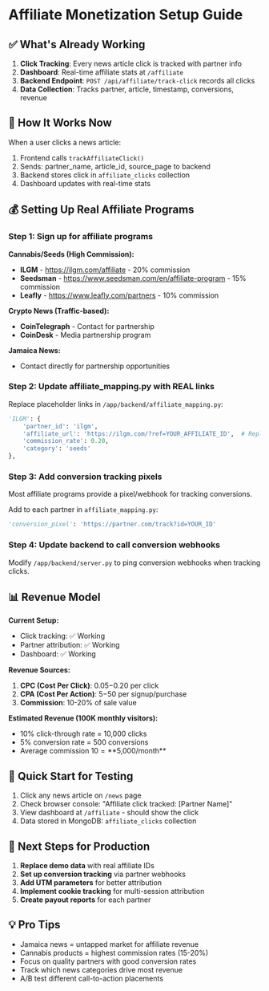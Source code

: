 # Affiliate Monetization Setup Guide

## ✅ What's Already Working

1. **Click Tracking**: Every news article click is tracked with partner info
2. **Dashboard**: Real-time affiliate stats at `/affiliate`
3. **Backend Endpoint**: `POST /api/affiliate/track-click` records all clicks
4. **Data Collection**: Tracks partner, article, timestamp, conversions, revenue

## 🎯 How It Works Now

When a user clicks a news article:
1. Frontend calls `trackAffiliateClick()` 
2. Sends: partner_name, article_id, source_page to backend
3. Backend stores click in `affiliate_clicks` collection
4. Dashboard updates with real-time stats

## 💰 Setting Up Real Affiliate Programs

### Step 1: Sign up for affiliate programs

**Cannabis/Seeds (High Commission):**
- **ILGM** - https://ilgm.com/affiliate - 20% commission
- **Seedsman** - https://www.seedsman.com/en/affiliate-program - 15% commission
- **Leafly** - https://www.leafly.com/partners - 10% commission

**Crypto News (Traffic-based):**
- **CoinTelegraph** - Contact for partnership
- **CoinDesk** - Media partnership program

**Jamaica News:**
- Contact directly for partnership opportunities

### Step 2: Update affiliate_mapping.py with REAL links

Replace placeholder links in `/app/backend/affiliate_mapping.py`:

```python
'ILGM': {
    'partner_id': 'ilgm',
    'affiliate_url': 'https://ilgm.com/?ref=YOUR_AFFILIATE_ID',  # Replace with real ID
    'commission_rate': 0.20,
    'category': 'seeds'
},
```

### Step 3: Add conversion tracking pixels

Most affiliate programs provide a pixel/webhook for tracking conversions.

Add to each partner in `affiliate_mapping.py`:
```python
'conversion_pixel': 'https://partner.com/track?id=YOUR_ID'
```

### Step 4: Update backend to call conversion webhooks

Modify `/app/backend/server.py` to ping conversion webhooks when tracking clicks.

## 📊 Revenue Model

**Current Setup:**
- Click tracking: ✅ Working
- Partner attribution: ✅ Working
- Dashboard: ✅ Working

**Revenue Sources:**
1. **CPC (Cost Per Click)**: $0.05-$0.20 per click
2. **CPA (Cost Per Action)**: $5-$50 per signup/purchase
3. **Commission**: 10-20% of sale value

**Estimated Revenue (100K monthly visitors):**
- 10% click-through rate = 10,000 clicks
- 5% conversion rate = 500 conversions
- Average commission $10 = **$5,000/month**

## 🔗 Quick Start for Testing

1. Click any news article on `/news` page
2. Check browser console: "Affiliate click tracked: [Partner Name]"
3. View dashboard at `/affiliate` - should show the click
4. Data stored in MongoDB: `affiliate_clicks` collection

## 🚀 Next Steps for Production

1. **Replace demo data** with real affiliate IDs
2. **Set up conversion tracking** via partner webhooks
3. **Add UTM parameters** for better attribution
4. **Implement cookie tracking** for multi-session attribution
5. **Create payout reports** for each partner

## 💡 Pro Tips

- Jamaica news = untapped market for affiliate revenue
- Cannabis products = highest commission rates (15-20%)
- Focus on quality partners with good conversion rates
- Track which news categories drive most revenue
- A/B test different call-to-action placements
